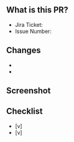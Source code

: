 ## What is this PR?
- Jira Ticket: 
- Issue Number: 

## Changes
- 
- 

## Screenshot


## Checklist
- [v]
- [v]
